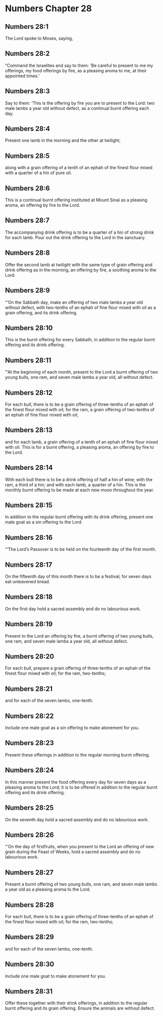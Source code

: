 # Numbers Chapter 28

## Numbers 28:1
The Lord spoke to Moses, saying,

## Numbers 28:2
“Command the Israelites and say to them: ‘Be careful to present to me my offerings, my food offerings by fire, as a pleasing aroma to me, at their appointed times.’

## Numbers 28:3
Say to them: ‘This is the offering by fire you are to present to the Lord: two male lambs a year old without defect, as a continual burnt offering each day.

## Numbers 28:4
Present one lamb in the morning and the other at twilight;

## Numbers 28:5
along with a grain offering of a tenth of an ephah of the finest flour mixed with a quarter of a hin of pure oil.

## Numbers 28:6
This is a continual burnt offering instituted at Mount Sinai as a pleasing aroma, an offering by fire to the Lord.

## Numbers 28:7
The accompanying drink offering is to be a quarter of a hin of strong drink for each lamb. Pour out the drink offering to the Lord in the sanctuary.

## Numbers 28:8
Offer the second lamb at twilight with the same type of grain offering and drink offering as in the morning, an offering by fire, a soothing aroma to the Lord.

## Numbers 28:9
“‘On the Sabbath day, make an offering of two male lambs a year old without defect, with two-tenths of an ephah of fine flour mixed with oil as a grain offering, and its drink offering.

## Numbers 28:10
This is the burnt offering for every Sabbath, in addition to the regular burnt offering and its drink offering.

## Numbers 28:11
“‘At the beginning of each month, present to the Lord a burnt offering of two young bulls, one ram, and seven male lambs a year old, all without defect.

## Numbers 28:12
For each bull, there is to be a grain offering of three-tenths of an ephah of the finest flour mixed with oil; for the ram, a grain offering of two-tenths of an ephah of fine flour mixed with oil;

## Numbers 28:13
and for each lamb, a grain offering of a tenth of an ephah of fine flour mixed with oil. This is for a burnt offering, a pleasing aroma, an offering by fire to the Lord.

## Numbers 28:14
With each bull there is to be a drink offering of half a hin of wine; with the ram, a third of a hin; and with each lamb, a quarter of a hin. This is the monthly burnt offering to be made at each new moon throughout the year.

## Numbers 28:15
In addition to the regular burnt offering with its drink offering, present one male goat as a sin offering to the Lord.

## Numbers 28:16
“‘The Lord’s Passover is to be held on the fourteenth day of the first month.

## Numbers 28:17
On the fifteenth day of this month there is to be a festival; for seven days eat unleavened bread.

## Numbers 28:18
On the first day hold a sacred assembly and do no labourious work.

## Numbers 28:19
Present to the Lord an offering by fire, a burnt offering of two young bulls, one ram, and seven male lambs a year old, all without defect.

## Numbers 28:20
For each bull, prepare a grain offering of three-tenths of an ephah of the finest flour mixed with oil; for the ram, two-tenths;

## Numbers 28:21
and for each of the seven lambs, one-tenth.

## Numbers 28:22
Include one male goat as a sin offering to make atonement for you.

## Numbers 28:23
Present these offerings in addition to the regular morning burnt offering.

## Numbers 28:24
In this manner present the food offering every day for seven days as a pleasing aroma to the Lord; it is to be offered in addition to the regular burnt offering and its drink offering.

## Numbers 28:25
On the seventh day hold a sacred assembly and do no labourious work.

## Numbers 28:26
“‘On the day of firstfruits, when you present to the Lord an offering of new grain during the Feast of Weeks, hold a sacred assembly and do no labourious work.

## Numbers 28:27
Present a burnt offering of two young bulls, one ram, and seven male lambs a year old as a pleasing aroma to the Lord.

## Numbers 28:28
For each bull, there is to be a grain offering of three-tenths of an ephah of the finest flour mixed with oil; for the ram, two-tenths;

## Numbers 28:29
and for each of the seven lambs, one-tenth.

## Numbers 28:30
Include one male goat to make atonement for you.

## Numbers 28:31
Offer these together with their drink offerings, in addition to the regular burnt offering and its grain offering. Ensure the animals are without defect.
